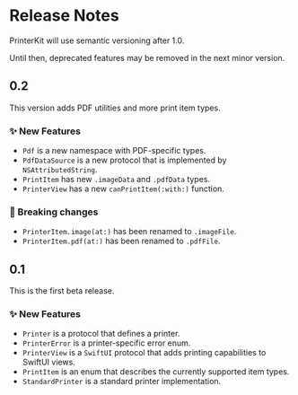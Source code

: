 # Release Notes

PrinterKit will use semantic versioning after 1.0. 

Until then, deprecated features may be removed in the next minor version.



## 0.2

This version adds PDF utilities and more print item types. 

### ✨ New Features

* `Pdf` is a new namespace with PDF-specific types.
* `PdfDataSource` is a new protocol that is implemented by `NSAttributedString`.
* `PrintItem` has new `.imageData` and `.pdfData` types.
* `PrinterView` has a new `canPrintItem(:with:)` function.

### 🚨 Breaking changes

* `PrinterItem.image(at:)` has been renamed to `.imageFile`.
* `PrinterItem.pdf(at:)` has been renamed to `.pdfFile`.


## 0.1

This is the first beta release. 

### ✨ New Features

* `Printer` is a protocol that defines a printer.
* `PrinterError` is a printer-specific error enum.
* `PrinterView` is a `SwiftUI` protocol that adds printing capabilities to SwiftUI views.
* `PrintItem` is an enum that describes the currently supported item types.
* `StandardPrinter` is a standard printer implementation.
